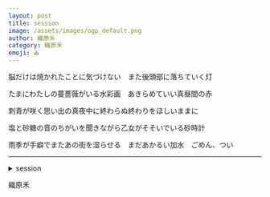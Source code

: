 ```yaml
---
layout: post
title: session
image: /assets/images/ogp_default.png
author: 織原禾
category: 織原禾
emoji: ⛪️
---
```


<div class="tanka-area"><div class="tanka">
<p>脳だけは焼かれたことに気づけない　また後頭部に落ちていく灯</p>
<p>たまにわたしの蔓薔薇がいる水彩画　あきらめていい真昼間の赤</p>
<p>刺青が咲く思い出の真夜中に終わらぬ終わりをほしいままに</p>
<p>塩と砂糖の音のちがいを聞きながら乙女がそそいでいる砂時計</p>
<p>雨季が手癖でまたあの街を湿らせる　まだあかるい加水　ごめん、つい</p></div></div>

---

<details><summary>session</summary>
脳だけは焼かれたことに気づけない　また後頭部に落ちていく灯<br/>
たまにわたしの蔓薔薇がいる水彩画　あきらめていい真昼間の赤<br/>
刺青が咲く思い出の真夜中に終わらぬ終わりをほしいままに<br/>
塩と砂糖の音のちがいを聞きながら乙女がそそいでいる砂時計<br/>
雨季が手癖でまたあの街を湿らせる　まだあかるい加水　ごめん、つい<br/>
</details>

織原禾
